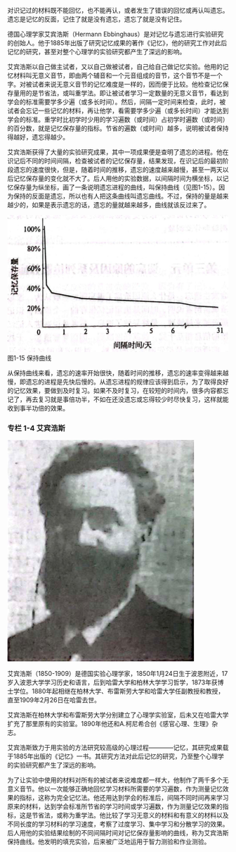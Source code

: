 
对识记过的材料既不能回忆，也不能再认，或者发生了错误的回忆或再认叫遗忘。遗忘是记忆的反面，记住了就是没有遗忘，遗忘了就是没有记住。

德国心理学家艾宾浩斯（Hermann Ebbinghaus）是对记忆与遗忘进行实验研究的创始人。他于1885年出版了研究记忆成果的著作《记忆》，他的研究工作对此后记忆的研究，甚至对整个心理学的实验研究都产生了深远的影响。

艾宾浩斯以自己做主试者，又以自己做被试者，自己给自己做记忆实验。他用的记忆材料叫无意义音节，即由两个辅音和一个元音组成的音节，这个音节不是一个字。对被试者来说无意义音节的记忆难度是一样的，因而便于比较。他检查记忆保存量用的是节省法，或叫重学法。即让被试者学习一定数量的无意义音节，看达到学会的标准需要学多少遍（或多长时间）。然后，间隔一定时间来检查，此时，被试者会忘记一些记忆的材料，再让他学，看需要学多少遍（或多长时间）才能达到学会的标准。重学时比初学时少用的学习遍数（或时间）占初学时遍数（或时间）的百分数，就是记忆保存量的指标。节省的遍数（或时间）越多，说明被试者保持得越好，遗忘得越少。

艾宾浩斯获得了大量的实验研究成果，其中一项成果便是查明了遗忘的进程。他在识记后不同的时间间隔，检查被试者的记忆保存量，结果发现，在识记后的最初阶段遗忘的速度很快，但是，随着时间的推移，遗忘的速度越来越慢，甚至一两天以后记忆保存量的变化就不大了。后人用他的实验数据，以间隔时间为横坐标，以记忆保存量为纵坐标，画了一条说明遗忘进程的曲线，叫保持曲线（见图1-15）。因为保持的反面是遗忘，所以也有人把这条曲线叫遗忘曲线。不过，保持的量是越来越少的，如果是表示遗忘的话，遗忘的量就越来越多，曲线就该反过来了。

![保持曲线](/images/opus/unclassified/theory/1-15.jpg "保持曲线")<br/>
图1-15 保持曲线

从保持曲线来看，遗忘的速率开始很快，随着时间的推移，遗忘的速率变得越来越慢，即遗忘的进程是先快后慢的。从遗忘进程的规律应该得到启示，为了取得良好的记忆效果，要做到及时复习。如果不及时复习，在较短的时间内，很多内容都忘记了，再去复习就是事倍功半，不如在还没遗忘或忘得较少时尽快复习，这样就能收到事半功倍的效果。

<div class="specialColumn">

### 专栏 1-4 艾宾浩斯

![艾宾浩斯](/images/opus/unclassified/theory/Hermann-Ebbinghaus.jpg "艾宾浩斯")<br/>

艾宾浩斯（1850-1909）是德国实验心理学家，1850年1月24日生于波恩附近，17岁入波恩大学学习历史和语言，后到哈雷大学和柏林大学学习哲学，1873年获博士学位。1880年起相继在柏林大学、布雷斯劳大学和哈雷大学任副教授和教授，直至1909年2月26日在哈雷去世。

艾宾浩斯在柏林大学和布雷斯劳大学分别建立了心理学实验室，后未又在哈雷大学扩充了那里原有的实验室。1890年他还和A.柯尼希合创《感官心理、生理》杂志。

艾宾浩斯致力于用实验的方法研究较高级的心理过程————记忆，其研究成果载于1885年出版的《记忆》一书。其研究方法对此后记忆的研究，乃至整个心理学的实验研究都产生了深远的影响。

为了让实验中使用的材料对所有的被试者来说难度都一样大，他制作了两千多个无意义音节。他以一次能够正确地回忆学习材料所需要的学习遍数，作为测量记忆效果的指标，这称为完全记忆法。他还用达到学会的标准后，间隔不同时间再来学习原来的材料，达到学会标准所节省的学习时间或学习遍数，作为测量记忆效果的指标，这是节省法，或称为重学法。他比较了学习无意义的材料和有意义的材料以及不同长度的学习材料的学习速度，考察了过度学习、集中学习和分散学习的效果。后人用他的实验结果绘制的不同间隔时间对记忆保存量影响的曲线，称为艾宾浩斯保持曲线。他发明的填充实验，后来被广泛地运用于智力测验和作业测验。

</div>
